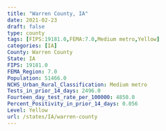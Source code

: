 ```yaml
---
title: "Warren County, IA"
date: 2021-02-23
draft: false
type: county
tags: [FIPS:19181.0,FEMA:7.0,Medium metro,Yellow]
categories: [IA]
County: Warren County
State: IA
FIPS: 19181.0
FEMA_Region: 7.0
Population: 51466.0
NCHS_Urban_Rural_Classification: Medium metro
Tests_in_prior_14_days: 2496.0
Fourteen_day_test_rate_per_100000: 4850.0
Percent_Positivity_in_prior_14_days: 0.056
Level: Yellow
url: /states/IA/warren-county
---
```



